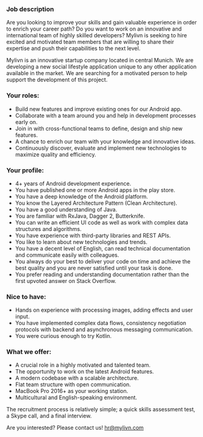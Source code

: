 ### Job description

Are you looking to improve your skills and gain valuable experience in order to enrich your career path? Do you want to work on an innovative and international team of highly skilled developers? Mylivn is seeking to hire excited and motivated team members that are willing to share their expertise and push their capabilities to the next level.

Mylivn is an innovative startup company located in central Munich. We are developing a new social lifestyle application unique to any other application available in the market. We are searching for a motivated person to help support the development of this project.

### Your roles:

- Build new features and improve existing ones for our Android app.
- Collaborate with a team around you and help in development processes early on.
- Join in with cross-functional teams to define, design and ship new features.
- A chance to enrich our team with your knowledge and innovative ideas.
- Continuously discover, evaluate and implement new technologies to maximize quality and efficiency.


### Your profile:

- 4+ years of Android development experience.
- You have published one or more Android apps in the play store.
- You have a deep knowledge of the Android platform.
- You know the Layered Architecture Pattern (Clean Architecture).
- You have a good understanding of Java.
- You are familiar with RxJava, Dagger 2, Butterknife.
- You can write an efficient UI code as well as work with complex data structures and algorithms.
- You have experience with third-party libraries and REST APIs.
- You like to learn about new technologies and trends.
- You have a decent level of English, can read technical documentation and communicate easily with colleagues.
- You always do your best to deliver your code on time and achieve the best quality and you are never satisfied until your task is done.
- You prefer reading and understanding documentation rather than the first upvoted answer on Stack Overflow.


### Nice to have:

- Hands on experience with processing images, adding effects and user input.
- You have implemented complex data flows, consistency negotiation protocols with backend and asynchronous messaging communication.
- You were curious enough to try Kotlin.


### What we offer:

- A crucial role in a highly motivated and talented team.
- The opportunity to work on the latest Android features.
- A modern codebase with a scalable architecture.
- Flat team structure with open communication.
- MacBook Pro 2016+ as your working station.
- Multicultural and English-speaking environment.

The recruitment process is relatively simple; a quick skills assessment test, a Skype call, and a final interview.

Are you interested? Please contact us!
hr@mylivn.com